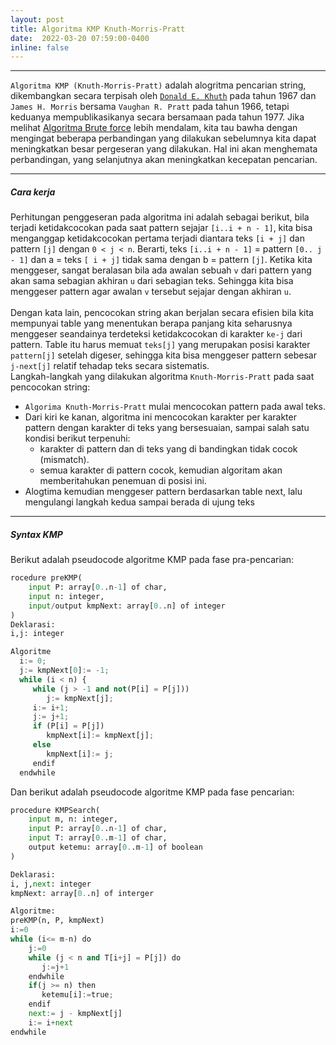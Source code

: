 ```yaml
---
layout: post
title: Algoritma KMP Knuth-Morris-Pratt
date:  2022-03-20 07:59:00-0400
inline: false
---
```


***
`Algoritma KMP (Knuth-Morris-Pratt)` adalah alogritma pencarian string, dikembangkan secara terpisah oleh [`Donald E. Khuth`](https://id.wikipedia.org/wiki/Donald_Knuth) pada tahun 1967 dan `James H. Morris` bersama `Vaughan R. Pratt` pada tahun 1966, tetapi keduanya mempublikasikanya secara bersamaan pada tahun 1977. Jika melihat [Algoritma Brute force](announcement_1.md) lebih mendalam, kita tau bawha dengan mengingat beberapa perbandingan yang dilakukan sebelumnya kita dapat meningkatkan besar pergeseran yang dilakukan. Hal ini akan menghemata perbandingan, yang selanjutnya akan meningkatkan kecepatan pencarian.

***
##### Cara kerja
Perhitungan penggeseran pada algoritma ini adalah sebagai berikut, bila terjadi ketidakcocokan pada saat pattern sejajar `[i..i + n - 1]`, kita bisa menganggap ketidakcocokan pertama terjadi diantara teks `[i + j]` dan pattern `[j]` dengan `0 < j < n`. Berarti, teks `[i..i + n - 1]` = pattern `[0.. j - 1]` dan a = teks `[ i + j]` tidak sama dengan b = pattern `[j]`. Ketika kita menggeser, sangat beralasan bila ada awalan sebuah `v` dari pattern yang akan sama sebagian akhiran `u` dari sebagian teks. Sehingga kita bisa menggeser pattern agar awalan `v` tersebut sejajar dengan akhiran `u`.<br> <br>
Dengan kata lain, pencocokan string akan berjalan secara efisien bila kita mempunyai table yang menentukan berapa panjang kita seharusnya menggeser seandainya terdeteksi ketidakcocokan di karakter `ke-j` dari pattern. Table itu harus memuat `teks[j]` yang merupakan posisi karakter `pattern[j]` setelah digeser, sehingga kita bisa menggeser pattern sebesar `j-next[j]` relatif tehadap teks secara sistematis.<br> 
Langkah-langkah yang dilakukan algoritma `Knuth-Morris-Pratt` pada saat pencocokan string:
* `Algorima Knuth-Morris-Pratt` mulai mencocokan pattern pada awal teks.
* Dari kiri ke kanan, algoritma ini mencocokan karakter per karakter pattern dengan karakter di teks yang bersesuaian, sampai salah satu kondisi berikut terpenuhi:
  * karakter di pattern dan di teks yang di bandingkan tidak cocok (mismatch).
  * semua karakter di pattern cocok, kemudian algoritam akan memberitahukan penemuan di posisi ini.
* Alogtima kemudian menggeser pattern berdasarkan table next, lalu mengulangi langkah kedua sampai berada di ujung teks 

***
##### Syntax KMP
Berikut adalah pseudocode algoritme KMP pada fase pra-pencarian:
```python
rocedure preKMP(
    input P: array[0..n-1] of char,
    input n: integer,
    input/output kmpNext: array[0..n] of integer
)
Deklarasi:
i,j: integer

Algoritme
  i:= 0;
  j:= kmpNext[0]:= -1;
  while (i < n) {
     while (j > -1 and not(P[i] = P[j]))
        j:= kmpNext[j];
     i:= i+1;
     j:= j+1;
     if (P[i] = P[j])
        kmpNext[i]:= kmpNext[j];
     else
        kmpNext[i]:= j;
     endif
  endwhile
```
Dan berikut adalah pseudocode algoritme KMP pada fase pencarian:
```python
procedure KMPSearch(
    input m, n: integer,
    input P: array[0..n-1] of char,
    input T: array[0..m-1] of char,
    output ketemu: array[0..m-1] of boolean
)

Deklarasi:
i, j,next: integer 
kmpNext: array[0..n] of interger

Algoritme:
preKMP(n, P, kmpNext) 
i:=0
while (i<= m-n) do
    j:=0
    while (j < n and T[i+j] = P[j]) do 
       j:=j+1
    endwhile
    if(j >= n) then
       ketemu[i]:=true;
    endif
    next:= j - kmpNext[j]
    i:= i+next
endwhile
```
